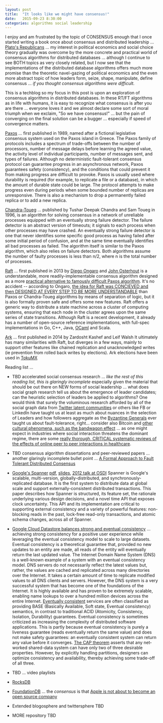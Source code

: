 ```yaml
---
layout: post
title:  "It looks like we might have consensus!"
date:   2015-09-23 8:30:00
categories: algorithms social leadership
---
```

I enjoy and am frustrated by the topic of CONSENSUS enough that I once started writing a book once about consensus and distributed leadership ... [Plato's Republicans](http://www.platosrepublicans.com/) ... my interest in political economics and social choice theory gradually was overcome by the more concrete and practical world of consensus algorithms for distributed databases ... although I continue to see BOTH topics as very closely related, but I now see that the implementations of the distributed database algorithms offers much more promise than the theoretic navel-gazing of political economics and the even more abstract topic of how leaders form, seize, shape, manipulate, define consensus ... *if you thought consensus algorithms were difficult.*

This is a techblog so my focus in this post is upon an exploration of consensus algorithms in distributed databases.  In these RT/FT algorithms as in life with humans, it is easy to recognize what consensus is after you are there ... everyone loves it and we almost declare some sort of moral triumph when we exclaim, "So we have consensus!" ... but the pain of converging on the final solution can be a bugger ... especially if speed of convergence matters.

[Paxos](https://en.wikipedia.org/wiki/Paxos_(computer_science)) ... first published in 1989, named after a fictional legislative consensus system used on the Paxos island in Greece. The Paxos family of protocols includes a spectrum of trade-offs between the number of processors, number of message delays before learning the agreed value, the activity level of individual participants, number of messages sent, and types of failures. Although no deterministic fault-tolerant consensus protocol can guarantee progress in an asynchronous network, Paxos guarantees safety (consistency), and the conditions that could prevent it from making progress are difficult to provoke. Paxos is usually used where durability is required (for example, to replicate a file or a database), in which the amount of durable state could be large. The protocol attempts to make progress even during periods when some bounded number of replicas are unresponsive. There is also a mechanism to drop a permanently failed replica or to add a new replica.

[Chandra-Toueg](https://en.wikipedia.org/wiki/Chandra%E2%80%93Toueg_consensus_algorithm) ... published by Tushar Deepak Chandra and Sam Toueg in 1996, is an algorithm for solving consensus in a network of unreliable processes equipped with an eventually strong failure detector. The failure detector is an abstract version of timeouts; it signals to each process when other processes may have crashed. An eventually strong failure detector is one that never identifies some specific good process as having failed after some initial period of confusion, and at the same time eventually identifies all bad processes as failed. The algorithm itself is similar to the Paxos algorithm, which also relies on failure detectors. Both algorithms assume the number of faulty processes is less than n/2, where n is the total number of processes.

[Raft](https://raft.github.io/) ... first published in 2013 by [Diego Ongaro](https://ongardie.net/) and [John Osterhout](http://web.stanford.edu/~ouster/cgi-bin/home.php) is a understandable, more readily-implementable consensus algorithm designed as a more [practical alternative to famously difficult Paxos algorithm](http://www.cl.cam.ac.uk/~ms705/pub/papers/2015-osr-raft.pdf). It's no accident -- according to Ongaro, [the idea for Raft was CONCIEVED and then DESIGNED AT EVERY STEP TO BE MORE UNDERSTANDABLE](https://www.youtube.com/watch?v=6bBggO6KN_k) than Paxos or Chandra-Toueg algorithms by means of separation of logic, but it is also formally proven safe and offers some new features. Raft offers a generic way to distribute a state machine across a cluster of computing systems, ensuring that each node in the cluster agrees upon the same series of state transitions.  Although Raft is a recent development, it already has a number of open-source reference implementations, with full-spec implementations in Go, C++, Java, [OCaml](https://github.com/heidi-ann/ocaml-raft) and Scala.

[Ark](http://arxiv.org/pdf/1407.4765.pdf) ... first published in 2014 by Zardosht Kashef and Leif Walsh It ultimately has many similarities with Raft, but diverges in a few ways, mainly to support other features like chained replication and unacknowledged writes (ie prevention from rolled back writes by elections). Ark elections have been used in [TokuMX](https://github.com/Tokutek/mongo)

Reading list ...

* TBD accelerated social consensus research ... *like the rest of this reading list, this is glaringly incomplete* especially given the material that should be out there on NEW forms of social leadership ... what does social graph research tell us about the emergence of leader candidates; can the heuristic selection of leaders be applied to algorithms?  One would think that surely the voluminous research afforded by all of the social graph data from [Twitter latent communities](http://arxiv.org/abs/1509.04227) or others like FB or LinkedIn have taught us at least as much about nuances in the selection of Leaders and how followers aggregate as the [Byzantine Generals](https://en.wikipedia.org/wiki/Byzantine_fault_tolerance) ever taught us about fault-tolerance, right... consider also Bitcoin and [other cultural phenomena, such as the bandwagon effect](https://en.wikipedia.org/wiki/Bandwagon_effect) ... as one might expect in industries where social interaction threatens the dominant regime, there are some [really thorough, CRITICAL systematic reviews of the effects of online peer to peer interactions in healthcare](http://www.ncbi.nlm.nih.gov/pmc/articles/PMC411092/).

* TBD consensus algorithm dissertations and peer-reviewed papers ... another glaringly incomplete bullet point ... [A Formal Approach to Fault Tolerant Distributed Consensus](http://lampwww.epfl.ch/~blackbal/Thesis/thesis.pdf)

* [Google's Spanner](http://research.google.com/archive/spanner.html) [pdf](http://static.googleusercontent.com/media/research.google.com/en//archive/spanner-osdi2012.pdf), [slides](http://research.google.com/archive/spanner-osdi2012.pptx), [2012 talk at OSDI](http://livestream.com/accounts/1545775/osdi12/videos/4646642) Spanner is Google's scalable, multi-version, globally-distributed, and synchronously-replicated database. It is the first system to distribute data at global scale and support externally-consistent distributed transactions. This paper describes how Spanner is structured, its feature set, the rationale underlying various design decisions, and a novel time API that exposes clock uncertainty. This API and its implementation are critical to supporting external consistency and a variety of powerful features: non-blocking reads in the past, lock-free read-only transactions, and atomic schema changes, across all of Spanner.

* [Google Cloud Datastore balances strong and eventual consistency](https://cloud.google.com/datastore/docs/articles/balancing-strong-and-eventual-consistency-with-google-cloud-datastore/) ... achieving strong consistency for a positive user experience while leveraging the eventual consistency model to scale to large datasets. Eventual consistency is a theoretical guarantee that, provided no new updates to an entity are made, all reads of the entity will eventually return the last updated value. The Internet Domain Name System (DNS) is a well-known example of a system with an eventual consistency model. DNS servers do not necessarily reflect the latest values but, rather, the values are cached and replicated across many directories over the Internet. It takes a certain amount of time to replicate modified values to all DNS clients and servers. However, the DNS system is a very successful system that has become one of the foundations of the Internet. It is highly available and has proven to be extremely scalable, enabling name lookups to over a hundred million devices across the entire Internet.  [Eventually consistent](https://en.wikipedia.org/wiki/Eventual_consistency) services are often classified as providing BASE (Basically Available, Soft state, Eventual consistency) semantics, in contrast to traditional ACID (Atomicity, Consistency, Isolation, Durability) guarantees. Eventual consistency is sometimes criticized as increasing the complexity of distributed software applications. This is partly because eventual consistency is purely a liveness guarantee (reads eventually return the same value) and does not make safety guarantees: an eventually consistent system can return any value before it converges.  [The CAP theorem](http://www.infoq.com/articles/cap-twelve-years-later-how-the-rules-have-changed) asserts that any net­worked shared-data system can have only two of three desirable properties. How­ever, by explicitly handling partitions, designers can optimize consistency and availability, thereby achieving some trade-off of all three.

* TBD ... video playlists

* [RocksDB](https://github.com/facebook/rocksdb)

* [FoundationDB](https://en.wikipedia.org/wiki/FoundationDB) ... the *consensus* is that [Apple is not about to become an open source company](http://www.forbes.com/sites/benkepes/2015/03/25/a-cautionary-open-source-tale-apple-buys-and-shutters-foundationdb/)

* Extended blogosphere and twittersphere TBD

* MORE repository TBD
